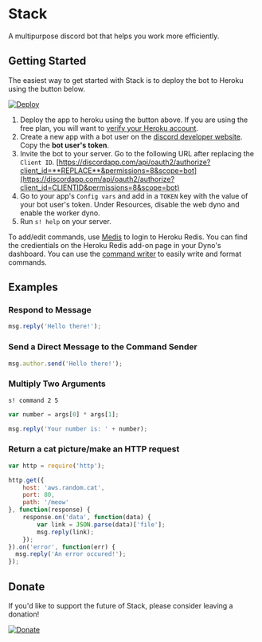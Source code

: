 # Stack
A multipurpose discord bot that helps you work more efficiently.

## Getting Started
The easiest way to get started with Stack is to deploy the bot to Heroku using the button below.

[![Deploy](https://www.herokucdn.com/deploy/button.svg)](https://heroku.com/deploy)

1. Deploy the app to heroku using the button above. If you are using the free plan, you will want to [verify your Heroku account](https://devcenter.heroku.com/articles/account-verification).
2. Create a new app with a bot user on the [discord developer website](https://discordapp.com/developers/applications/me). Copy the **bot user's token**.
3. Invite the bot to your server. Go to the following URL after replacing the `Client ID`. [https://discordapp.com/api/oauth2/authorize?client_id=**REPLACE**&permissions=8&scope=bot](https://discordapp.com/api/oauth2/authorize?client_id=CLIENTID&permissions=8&scope=bot)
4. Go to your app's `Config vars` and add in a `TOKEN` key with the value of your bot user's token. Under Resources, disable the web dyno and enable the worker dyno.
6. Run `s! help` on your server.

To add/edit commands, use [Medis](https://github.com/luin/medis) to login to Heroku Redis. You can find the credientials on the Heroku Redis add-on page in your Dyno's dashboard.
You can use the [command writer](https://ddynamic.github.io/Stack/helper.html) to easily write and format commands.

## Examples

### Respond to Message
```javascript
msg.reply('Hello there!');
```

### Send a Direct Message to the Command Sender
```javascript
msg.author.send('Hello there!');
```

### Multiply Two Arguments
`s! command 2 5`
```javascript
var number = args[0] * args[1];

msg.reply('Your number is: ' + number);
```

### Return a cat picture/make an HTTP request
```javascript
var http = require('http');

http.get({
	host: 'aws.random.cat',
	port: 80,
	path: '/meow'
}, function(response) {
	response.on('data', function(data) {
		var link = JSON.parse(data)['file'];
		msg.reply(link);
	});
}).on('error', function(err) {
  msg.reply('An error occured!');
});
```

## Donate
If you'd like to support the future of Stack, please consider leaving a donation!

[![Donate](https://www.paypalobjects.com/en_US/i/btn/btn_donateCC_LG.gif)](https://www.paypal.com/cgi-bin/webscr?cmd=_donations&business=tstbest@gmail.com&lc=US&item_name=Stack+Bot+Donation&cn=&currency_code=USD&bn=PP-DonationsBF:btn_donateCC_LG.gif:NonHosted)
